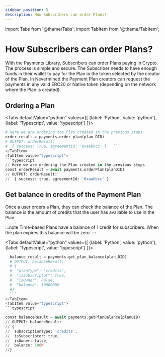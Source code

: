 ```yaml
---
sidebar_position: 5
description: How Subscribers can order Plans?
---
```


import Tabs from '@theme/Tabs';
import TabItem from '@theme/TabItem';

# How Subscribers can order Plans?

With the Payments Library, Subscribers can order Plans paying in Crypto. The process is simple and secure. The Subscriber needs to have enough funds in their wallet to pay for the Plan in the token selected by the creator of the Plan. In Nevermined the Payment Plan creators can request the payments in any valid ERC20 or Native token (depending on the network where the Plan is created).

## Ordering a Plan

<Tabs
  defaultValue="python"
  values={[
    {label: 'Python', value: 'python'},
    {label: 'Typescript', value: 'typescript'}
  ]}>
  <TabItem value="python">
  ```python
  # Here we are ordering the Plan created in the previous steps
  order_result = payments.order_plan(plan_DID)  
  # OUTPUT: orderResult: 
  #  { success: True, agreementId: '0xaabbcc' }   ```
  </TabItem>
  <TabItem value="typescript">
  ```typescript
  // Here we are ordering the Plan created in the previous steps
  const orderResult = await payments.orderPlan(planDID)  
  // OUTPUT: orderResult: 
  //  { success: true, agreementId: '0xaabbcc' }  

  ```
  </TabItem>  
</Tabs>

## Get balance in credits of the Payment Plan

Once a user orders a Plan, they can check the balance of the Plan. The balance is the amount of credits that the user has available to use in the Plan.

:::note
Time-based Plans have a balance of 1 credit for subscribers. When the plan expires this balance will be zero.
:::

<Tabs
  defaultValue="python"
  values={[
    {label: 'Python', value: 'python'},
    {label: 'Typescript', value: 'typescript'}
  ]}>
  <TabItem value="python">
  ```python
    balance_result = payments.get_plan_balance(plan_DID)
    # OUTPUT: balanceResult:
    # {
    #  "planType": 'credits",
    #  "isSubscriptor": True,
    #  "isOwner": False,
    #  "balance": 10000000
    #}  
    ```
  </TabItem>
  <TabItem value="typescript">
  ```typescript

  const balanceResult = await payments.getPlanBalance(planDID)
  // OUTPUT: balanceResult:
  // {
  //  subscriptionType: 'credits',
  //  isSubscriptor: true,
  //  isOwner: false,
  //  balance: 100n
  //}  
  
  ```  
  
  </TabItem>  
</Tabs>